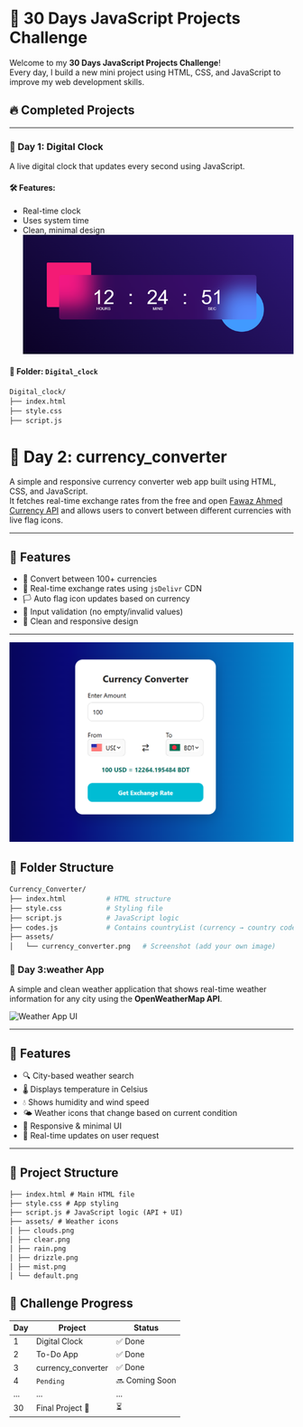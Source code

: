 # 🚀 30 Days JavaScript Projects Challenge

Welcome to my **30 Days JavaScript Projects Challenge**!  
Every day, I build a new mini project using HTML, CSS, and JavaScript to improve my web development skills.

## 🔥 Completed Projects

---

### 📅 Day 1: Digital Clock

A live digital clock that updates every second using JavaScript.

#### 🛠️ Features:
- Real-time clock
- Uses system time
- Clean, minimal design
![Digital Clock](Digital_clock/asssets/digital_clock.png) <!-- Replace with actual image -->
#### 📁 Folder: `Digital_clock`

```bash
Digital_clock/
├── index.html
├── style.css
├── script.js

```
# 📅 Day 2: currency_converter

A simple and responsive currency converter web app built using HTML, CSS, and JavaScript.  
It fetches real-time exchange rates from the free and open [Fawaz Ahmed Currency API](https://github.com/fawazahmed0/currency-api) and allows users to convert between different currencies with live flag icons.

---

## 🚀 Features

- 🔁 Convert between 100+ currencies
- 📡 Real-time exchange rates using `jsDelivr` CDN
- 🏳️ Auto flag icon updates based on currency
- 🧮 Input validation (no empty/invalid values)
- 🎨 Clean and responsive design

---
![currency_converter](currency_convertor/assets/image.png) <!-- Replace with actual image -->


## 📂 Folder Structure

```bash
Currency_Converter/
├── index.html          # HTML structure
├── style.css           # Styling file
├── script.js           # JavaScript logic
├── codes.js            # Contains countryList (currency → country code)
├── assets/
│   └── currency_converter.png   # Screenshot (add your own image)

```
### 📅 Day 3:weather App

A simple and clean weather application that shows real-time weather information for any city using the **OpenWeatherMap API**.

![Weather App UI](images/weatherapp.png) 

---

## 🚀 Features

- 🔍 City-based weather search
- 🌡️ Displays temperature in Celsius
- 💧 Shows humidity and wind speed
- 🌤️ Weather icons that change based on current condition
- 📱 Responsive & minimal UI
- 🔁 Real-time updates on user request

---

## 📁 Project Structure
```
├── index.html # Main HTML file
├── style.css # App styling
├── script.js # JavaScript logic (API + UI)
├── assets/ # Weather icons
│ ├── clouds.png
│ ├── clear.png
│ ├── rain.png
│ ├── drizzle.png
│ ├── mist.png
│ └── default.png
```


## 📅 Challenge Progress

| Day | Project         | Status     |
|-----|------------------|------------|
| 1   | Digital Clock    | ✅ Done     |
| 2   | To-Do App        | ✅ Done     |
| 3   | currency_converter| ✅ Done  |
| 4   | `Pending`        | 🔜 Coming Soon |
| ... | ...              | ...        |
| 30  | Final Project 🎯 | ⏳         |



